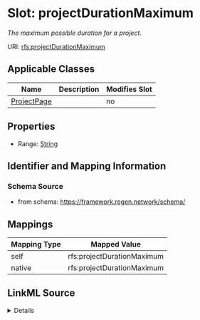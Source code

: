 

# Slot: projectDurationMaximum


_The maximum possible duration for a project._





URI: [rfs:projectDurationMaximum](https://framework.regen.network/schema/projectDurationMaximum)



<!-- no inheritance hierarchy -->





## Applicable Classes

| Name | Description | Modifies Slot |
| --- | --- | --- |
| [ProjectPage](ProjectPage.md) |  |  no  |







## Properties

* Range: [String](String.md)





## Identifier and Mapping Information







### Schema Source


* from schema: https://framework.regen.network/schema/




## Mappings

| Mapping Type | Mapped Value |
| ---  | ---  |
| self | rfs:projectDurationMaximum |
| native | rfs:projectDurationMaximum |




## LinkML Source

<details>
```yaml
name: projectDurationMaximum
description: The maximum possible duration for a project.
from_schema: https://framework.regen.network/schema/
rank: 1000
slot_uri: rfs:projectDurationMaximum
alias: projectDurationMaximum
domain_of:
- ProjectPage
range: string

```
</details>